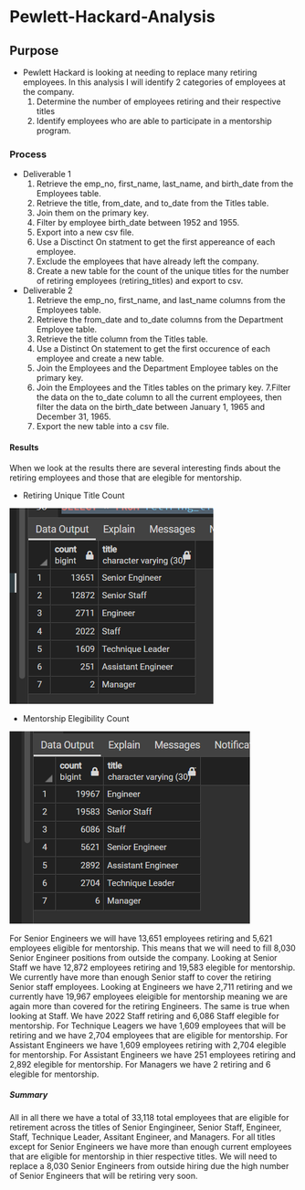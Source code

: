 # Pewlett-Hackard-Analysis

## Purpose
- Pewlett Hackard is looking at needing to replace many retiring employees. In this analysis I will identify 2 categories of employees at the company.
  1. Determine the number of employees retiring and their respective titles
  2. Identify employees who are able to participate in a mentorship program.

### Process
- Deliverable 1
  1. Retrieve the emp_no, first_name, last_name, and birth_date from the Employees table.
  2. Retrieve the title, from_date, and to_date from the Titles table.
  3. Join them on the primary key.
  4. Filter by employee birth_date between 1952 and 1955.
  5. Export into a new csv file.
  6. Use a Disctinct On statment to get the first appereance of each employee.
  7. Exclude the employees that have already left the company.
  8. Create a new table for the count of the unique titles for the number of retiring employees (retiring_titles) and export to csv.
- Deliverable 2
  1. Retrieve the emp_no, first_name, and last_name columns from the Employees table.
  2. Retrieve the from_date and to_date columns from the Department Employee table.
  3. Retrieve the title column from the Titles table.
  4. Use a Distinct On statement to get the first occurence of each employee and create a new table.
  5. Join the Employees and the Department Employee tables on the primary key.
  6. Join the Employees and the Titles tables on the primary key.
  7.Filter the data on the to_date column to all the current employees, then filter the data on the birth_date between January 1, 1965 and December 31, 1965.
  8. Export the new table into a csv file.
  
#### Results
When we look at the results there are several interesting finds about the retiring employees and those that are elegible for mentorship.
- Retiring Unique Title Count

![Unique_Titles_Count.PNG](https://github.com/mselover21/Pewlett-Hackard-Analysis/blob/main/Images/Unique_Titles_Count.png)

- Mentorship Elegibility Count

![mentorship_elegibility_title.png](https://github.com/mselover21/Pewlett-Hackard-Analysis/blob/main/Images/mentorship_count_title.png)

For Senior Engineers we will have 13,651 employees retiring and 5,621 employees eligible for mentorship. This means that we will need to fill 8,030 Senior Engineer positions from outside the company. Looking at Senior Staff we have 12,872 employees retiring and 19,583 elegible for mentorship. We currently have more than enough Senior staff to cover the retiring Senior staff employees. Looking at Engineers we have 2,711 retiring and we currently have 19,967 employees eleigible for mentorship meaning we are again more than covered for the retiring Engineers. The same is true when looking at Staff. We have 2022 Staff retiring and 6,086 Staff elegible for mentorship. For Technique Leagers we have 1,609 employees that will be retiring and we have 2,704 employees that are eligible for mentorship. For Assistant Engineers we have 1,609 employees retiring with 2,704 elegible for mentorship. For Assistant Engineers we have 251 employees retiring and 2,892 elegible for mentorship. For Managers we have 2 retiring and 6 elegible for mentorship. 

##### Summary
All in all there we have a total of 33,118 total employees that are eligible for retirement across the titles of Senior Engingineer, Senior Staff, Engineer, Staff, Technique Leader, Assitant Engineer, and Managers. For all titles except for Senior Engineers we have more than enough current employees that are eligible for mentorship in thier respective titles. We will need to replace a 8,030 Senior Engineers from outside hiring due the high number of Senior Engineers that will be retiring very soon.
